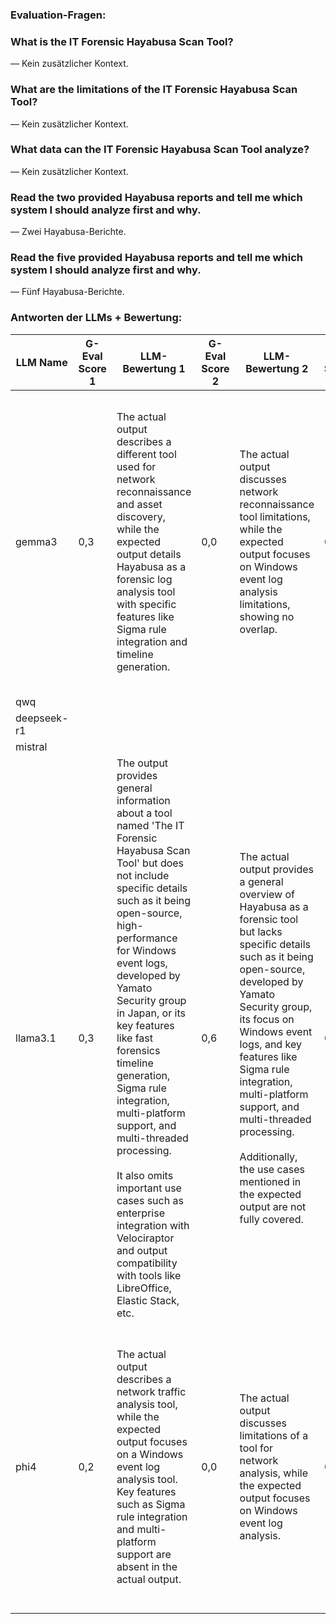 ### Evaluation-Fragen:

### What is the IT Forensic Hayabusa Scan Tool?
— Kein zusätzlicher Kontext.

### What are the limitations of the IT Forensic Hayabusa Scan Tool?
— Kein zusätzlicher Kontext.

### What data can the IT Forensic Hayabusa Scan Tool analyze?
— Kein zusätzlicher Kontext.

### Read the two provided Hayabusa reports and tell me which system I should analyze first and why.
— Zwei Hayabusa-Berichte.

### Read the five provided Hayabusa reports and tell me which system I should analyze first and why.
— Fünf Hayabusa-Berichte.

### Antworten der LLMs + Bewertung:

| LLM Name     | G-Eval Score 1 | LLM-Bewertung 1 | G-Eval Score 2 | LLM-Bewertung 2 | G-Eval Score 3 | LLM-Bewertung 3 | G-Eval Score 4 | LLM-Bewertung 4 | G-Eval Score 5 | LLM-Bewertung 5 |
|--------------|----------------|------------------|----------------|------------------|----------------|------------------|----------------|------------------|----------------|------------------|
| gemma3      | 0,3 |    The actual output describes a different tool used for network reconnaissance and asset discovery, while the expected output details Hayabusa as a forensic log analysis tool with specific features like Sigma rule integration and timeline generation.             |      0,0            |        The actual output discusses network reconnaissance tool limitations, while the expected output focuses on Windows event log analysis limitations, showing no overlap.        |             0,0     |         The actual output discusses network reconnaissance tool limitations, while the expected output focuses on Windows event log analysis limitations, showing no overlap.       |            0,0      |     The actual output incorrectly prioritizes report_1.html based on event count, whereas the expected output highlights Report 2's unique detections and potential compromise. The actual output does not address the specific alerts mentioned in the expected output.            |    0,0              |           The text does not include structured sections for each report as specified, nor does it provide prioritization or analysis details.      |  
| qwq          |                |                  |                |                  |                |                  |                |                  |                |                  |
| deepseek-r1  |                |                  |                |                  |                |                  |                |                  |                |                  |
| mistral      |                |                  |                |                  |                |                  |                |                  |                |                  |
| llama3.1     |    0,3            | The output provides general information about a tool named 'The IT Forensic Hayabusa Scan Tool' but does not include specific details such as it being open-source, high-performance for Windows event logs, developed by Yamato Security group in Japan, or its key features like fast forensics timeline generation, Sigma rule integration, multi-platform support, and multi-threaded processing.<br><br>It also omits important use cases such as enterprise integration with Velociraptor and output compatibility with tools like LibreOffice, Elastic Stack, etc.                 |      0,6          |      The actual output provides a general overview of Hayabusa as a forensic tool but lacks specific details such as it being open-source, developed by Yamato Security group, its focus on Windows event logs, and key features like Sigma rule integration, multi-platform support, and multi-threaded processing.<br><br>Additionally, the use cases mentioned in the expected output are not fully covered.             |        0,6         |          The actual output provides a broader list of artifacts and sources than the expected output. While it includes Windows Event Logs, it also lists other artifacts like network traffic captures, file system data, and memory dumps, which are beyond the scope specified in the expected output.         |        0,3        |   The actual output focuses on event count and data reduction, while the expected output emphasizes unique detections and potential compromise.               |        0,3        |          The actual output does not fully align with the expected output as it focuses primarily on report_5.html, whereas the expected output assigns priorities to all reports (1, 2, 3, 4, 5) with specific reasoning for each.<br><br>The actual output also incorrectly prioritizes report_5.html higher than others based on event count and data reduction rate, contrary to the expected output which places it as third priority due to fewer detections.         |
| phi4         |    0,2            |     The actual output describes a network traffic analysis tool, while the expected output focuses on a Windows event log analysis tool. Key features such as Sigma rule integration and multi-platform support are absent in the actual output.             |       0,0         |   The actual output discusses limitations of a tool for network analysis, while the expected output focuses on Windows event log analysis.                |  0,0              |   The actual output describes a network analysis tool, while the expected output details a Windows Event Log analyzer, with no overlapping data types or structures.                | 0,0              |       The text focuses on event counts and analysis time rather than prioritizing based on unique detections or potential threats as outlined in the criteria.            |           0,3     |           The actual output provides specific details about report_5.html but does not include any prioritization or comparative analysis between different reports as required in the expected output. It also lacks reasons, implications, caveats, and assessments.        |
